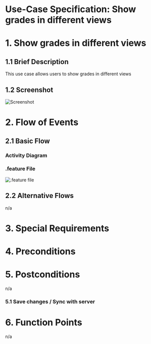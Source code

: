 # Use-Case Specification: Show grades in different views

# 1. Show grades in different views
## 1.1 Brief Description
This use case allows users to show grades in different views

## 1.2 Screenshot 
![Screenshot]()

# 2. Flow of Events

## 2.1 Basic Flow

### Activity Diagram


### .feature File
![.feature file]()

## 2.2 Alternative Flows
n/a

# 3. Special Requirements


# 4. Preconditions


# 5. Postconditions
n/a

### 5.1 Save changes / Sync with server


# 6. Function Points
n/a


